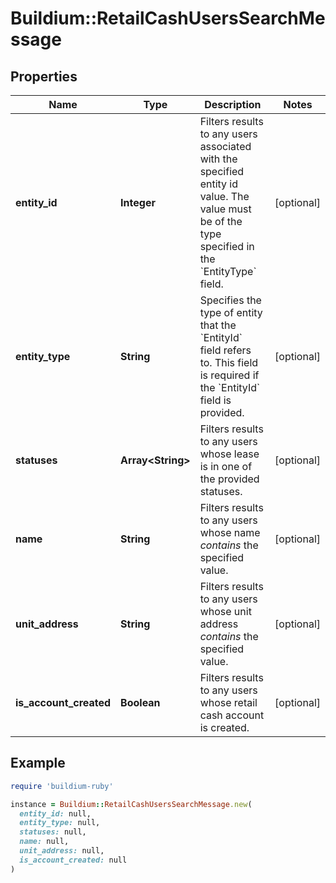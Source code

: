 # Buildium::RetailCashUsersSearchMessage

## Properties

| Name | Type | Description | Notes |
| ---- | ---- | ----------- | ----- |
| **entity_id** | **Integer** | Filters results to any users associated with the specified entity id value. The value must be of the type specified in the &#x60;EntityType&#x60; field. | [optional] |
| **entity_type** | **String** | Specifies the type of entity that the &#x60;EntityId&#x60; field refers to. This field is required if the &#x60;EntityId&#x60; field is provided. | [optional] |
| **statuses** | **Array&lt;String&gt;** | Filters results to any users whose lease is in one of the provided statuses. | [optional] |
| **name** | **String** | Filters results to any users whose name *contains* the specified value. | [optional] |
| **unit_address** | **String** | Filters results to any users whose unit address *contains* the specified value. | [optional] |
| **is_account_created** | **Boolean** | Filters results to any users whose retail cash account is created. | [optional] |

## Example

```ruby
require 'buildium-ruby'

instance = Buildium::RetailCashUsersSearchMessage.new(
  entity_id: null,
  entity_type: null,
  statuses: null,
  name: null,
  unit_address: null,
  is_account_created: null
)
```

